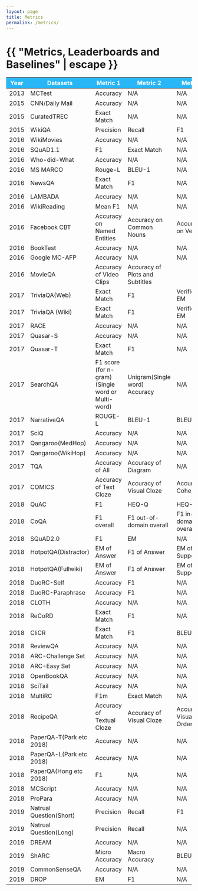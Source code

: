 ```yaml
---
layout: page
title: Metrics
permalink: /metrics/
---
```

 
<h1 class="page-title">{{ "Metrics, Leaderboards and Baselines" | escape }}</h1> 
 <div class="section"   align="center" >
     <div class="row"  >
	  <div class="col s12">
          <table align="center"  class="striped">
               <thead>
                  <tr bgcolor="#29b6f6">  
                      <th width="6%"><font color="white">Year</font></th>
                      <th width="12%"><font color="white">Datasets</font></th>
                      <th width="12%"><font color="white">Metric 1</font></th>
                      <th width="12%"><font color="white">Metric 2</font></th>
                      <th width="12%"><font color="white">Metric 3</font></th>
                      <th width="12%"><font color="white">Metric 4</font></th>
                      <th width="12%"><font color="white">Leaderboard</font></th>
                      <th width="12%"><font color="white">Baseline</font></th>
                  </tr>
                </thead>
  <tbody>	
	<tr>
        <td>2013</td>
        <td>MCTest</td>
        <td>Accuracy</td>
        <td>N/A</td>
        <td>N/A</td>
        <td>N/A</td>
        <td><button onclick="window.open('https://mattr1.github.io/mctest/results.html');">Leaderboard</button></td>
        <td><button onclick="window.open('https://mattr1.github.io/mctest/results.html');">Baseline</button></td>
    </tr>
   <tr>
        <td>2015</td>
        <td>CNN/Daily Mail</td>
        <td>Accuracy</td>
        <td>N/A</td>
        <td>N/A</td>
        <td>N/A</td>
        <td>N/A</td>
        <td><button onclick="window.open('https://github.com/danqi/rc-cnn-dailymail');">Baseline</button></td>
    </tr>
    <tr>
        <td>2015</td>
        <td>CuratedTREC</td>
        <td>Exact Match</td>
        <td>N/A</td>
        <td>N/A</td>
        <td>N/A</td>
        <td><button onclick="window.open('https://trec.nist.gov/results.html');">Leaderboard</button></td>
        <td><button onclick="window.open('https://github.com/facebookresearch/DrQA');">Baseline</button></td>
    </tr>
    <tr>
        <td>2015</td>
        <td>WikiQA</td>
        <td>Precision</td>
        <td>Recall</td>
        <td>F1</td>
        <td>N/A</td>
        <td>N/A</td>
        <td>N/A</td>
    </tr>
    <tr>
        <td>2016</td>
        <td>WikiMovies</td>
        <td>Accuracy</td>
        <td>N/A</td>
        <td>N/A</td>
        <td>N/A</td>
        <td>N/A</td>
        <td><button onclick="window.open('https://github.com/facebook/bAbI-tasks');">Baseline</button></td>
    </tr>
    <tr>
        <td>2016</td>
        <td>SQuAD1.1</td>
        <td>F1</td>
        <td>Exact Match</td>
        <td>N/A</td>
        <td>N/A</td>
        <td><button onclick="window.open('https://rajpurkar.github.io/SQuAD-explorer/');">Leaderboard</button></td>
        <td><button onclick="window.open('https://rajpurkar.github.io/SQuAD-explorer/');">Baseline</button></td>
    </tr>
    <tr>
        <td>2016</td>
        <td>Who-did-What</td>
        <td>Accuracy</td>
        <td>N/A</td>
        <td>N/A</td>
        <td>N/A</td>
        <td><button onclick="window.open('https://tticnlp.github.io/who_did_what/leaderBoard.html');">Leaderboard</button></td>
        <td><button onclick="window.open('https://tticnlp.github.io/who_did_what/leaderBoard.html');">Baseline</button></td>
    </tr>
    <tr>
        <td>2016</td>
        <td>MS MARCO</td>
        <td>Rouge-L</td>
        <td>BLEU-1</td>
        <td>N/A</td>
        <td>N/A</td>
        <td><button onclick="window.open('http://www.msmarco.org/leaders.aspx');">Leaderboard</button></td>
        <td><button onclick="window.open('https://github.com/microsoft/MSMARCO-Question-Answering');">Baseline</button></td>
    </tr>
    <tr>
        <td>2016</td>
        <td>NewsQA</td>
        <td>Exact Match</td>
        <td>F1</td>
        <td>N/A</td>
        <td>N/A</td>
        <td>N/A</td>
        <td>N/A</td>
    </tr>
    <tr>
        <td>2016</td>
        <td>LAMBADA</td>
        <td>Accuracy</td>
        <td>N/A</td>
        <td>N/A</td>
        <td>N/A</td>
        <td>N/A</td>
        <td><button onclick="window.open('https://github.com/brain-research/wip-lambada-lm');">Baseline</button></td>
    </tr>
    <tr>
        <td>2016</td>
        <td>WikiReading</td>
        <td>Mean F1</td>
        <td>N/A</td>
        <td>N/A</td>
        <td>N/A</td>
        <td>N/A</td>
        <td><button onclick="window.open('https://github.com/google-research-datasets/wiki-reading');">Baseline</button></td>
    </tr>
    <tr>
        <td>2016</td>
        <td>Facebook CBT</td>
        <td>Accuracy on Named Entities</td>
        <td>Accuracy on Common Nouns</td> 
        <td>Accuracy on Verbs</td>
        <td>Accuracy on Prepositions</td> 
        <td>N/A</td>
        <td><button onclick="window.open('https://github.com/facebook/bAbI-tasks');">Baseline</button></td>
    </tr>
    <tr>
        <td>2016</td>
        <td>BookTest</td>
        <td>Accuracy</td>
        <td>N/A</td>
        <td>N/A</td>
        <td>N/A</td>
        <td>N/A</td>
        <td>N/A</td>
    </tr>
    <tr>
        <td>2016</td>
        <td>Google MC-AFP</td>
        <td>Accuracy</td>
        <td>N/A</td>
        <td>N/A</td>
        <td>N/A</td>
        <td>N/A</td>
        <td>N/A</td>
    </tr>
    <tr>
        <td>2016</td>
        <td>MovieQA</td>
        <td>Accuracy of Video Clips</td>
        <td>Accuracy of Plots and Subtitles</td>
        <td></td>
        <td>N/A</td>
        <td><button onclick="window.open('http://movieqa.cs.toronto.edu/leaderboard/');">Leaderboard</button></td>
        <td><button onclick="window.open('https://github.com/makarandtapaswi/MovieQA_CVPR2016/');">Baseline</button></td>
    </tr>
    <tr>
        <td>2017</td>
        <td>TriviaQA(Web)</td>
        <td>Exact Match</td>
        <td>F1</td>
        <td>Verified-EM</td>
        <td>Verified-F1</td>
        <td><button onclick="window.open('https://competitions.codalab.org/competitions/17208');">Leaderboard</button></td>
        <td><button onclick="window.open('https://github.com/mandarjoshi90/triviaqa');">Baseline</button></td>
    </tr>
    <tr>
        <td>2017</td>
        <td>TriviaQA (Wiki)</td>
        <td>Exact Match</td>
        <td>F1</td>
        <td>Verified-EM</td>
        <td>Verified-F1</td>
        <td><button onclick="window.open('https://competitions.codalab.org/competitions/17208');">Leaderboard</button></td>
        <td><button onclick="window.open('https://github.com/mandarjoshi90/triviaqa');">Baseline</button></td>
    </tr>
    <tr>
        <td>2017</td>
        <td>RACE</td>
        <td>Accuracy</td>
        <td>N/A</td>
        <td>N/A</td>
        <td>N/A</td>
        <td><button onclick="window.open('http://www.qizhexie.com/data/RACE_leaderboard');">Leaderboard</button></td>
        <td><button onclick="window.open('https://github.com/qizhex/RACE_AR_baselines');">Baseline</button></td>
    </tr>
    <tr>
        <td>2017</td>
        <td>Quasar-S</td>
        <td>Accuracy</td>
        <td>N/A</td>
        <td>N/A</td>
        <td>N/A</td>
        <td>N/A</td>
        <td><button onclick="window.open('https://github.com/bdhingra/ga-reader');">Baseline</button></td>
    </tr>
    <tr>
        <td>2017</td>
        <td>Quasar-T</td>
        <td>Exact Match</td>
        <td>F1</td>
        <td>N/A</td>
        <td>N/A</td>
        <td>N/A</td>
        <td><button onclick="window.open('https://github.com/bdhingra/ga-reader');">Baseline</button></td>
    </tr>
    <tr>
        <td>2017</td>
        <td>SearchQA</td>
        <td>F1 score (for n-gram)(Single word or Multi-word)</td>
        <td>Unigram(Single word) Accuracy</td>
        <td>N/A</td>
        <td>N/A</td>
        <td>N/A</td>
        <td>N/A</td>
    </tr>
    <tr>
        <td>2017</td>
        <td>NarrativeQA</td>
        <td>ROUGE-L</td>
        <td>BLEU-1</td>
        <td>BLEU-4</td>
        <td>Meteor</td>
        <td>N/A</td>
        <td><button onclick="window.open('https://github.com/deepmind/narrativeqa');">Baseline</button></td>
    </tr>
    <tr>
        <td>2017</td>
        <td>SciQ</td>
        <td>Accuracy</td>
        <td>N/A</td>
        <td>N/A</td>
        <td>N/A</td>
        <td>N/A</td>
        <td>N/A</td>
    </tr>
    <tr>
        <td>2017</td>
        <td>Qangaroo(MedHop)</td>
        <td>Accuracy</td>
        <td>N/A</td>
        <td>N/A</td>
        <td>N/A</td>
        <td><button onclick="window.open('http://qangaroo.cs.ucl.ac.uk/leaderboard.html');">Leaderboard</button></td>
        <td>N/A</td>
    </tr>
    <tr>
        <td>2017</td>
        <td>Qangaroo(WikiHop)</td>
        <td>Accuracy</td>
        <td>N/A</td>
        <td>N/A</td>
        <td>N/A</td>
        <td><button onclick="window.open('http://qangaroo.cs.ucl.ac.uk/leaderboard.html');">Leaderboard</button></td>
        <td>N/A</td>
    </tr>
    <tr>
        <td>2017</td>
        <td>TQA</td>
        <td>Accuracy of All</td>
        <td>Accuracy of Diagram</td>
        <td>N/A</td>
        <td>N/A</td>
        <td><button onclick="window.open('http://vuchallenge.org/tqa.html');">Leaderboard</button></td>
        <td>N/A</td>
    </tr>
    <tr>
        <td>2017</td>
        <td>COMICS</td>
        <td>Accuracy of Text Cloze</td>
        <td>Accuracy of Visual Cloze</td>
        <td>Accuracy of Coherence</td>
        <td>N/A</td>
        <td>N/A</td>
        <td><button onclick="window.open('https://github.com/miyyer/comics');">Baseline</button></td>
    </tr>			
   <tr>
        <td>2018</td>
        <td>QuAC</td>
        <td>F1</td>
        <td>HEQ-Q</td>
        <td>HEQ-D</td>
        <td>N/A</td>
        <td><button onclick="window.open('http://quac.ai/');">Leaderboard</button></td>
        <td><button onclick="window.open('https://github.com/allenai/allennlp');">Baseline</button></td>
    </tr>
    <tr>
        <td>2018</td>
        <td>CoQA</td>
        <td>F1 overall</td>
        <td>F1 out-of-domain overall</td>
        <td>F1 in-domain overall</td>
        <td>N/A</td>
        <td><button onclick="window.open('https://stanfordnlp.github.io/coqa/');">Leaderboard</button></td>
        <td><button onclick="window.open('https://github.com/stanfordnlp/coqa-baselines');">Baseline</button></td>
    </tr>
    <tr>
        <td>2018</td>
        <td>SQuAD2.0</td>
        <td>F1</td>
        <td>EM</td>
        <td>N/A</td>
        <td>N/A</td>
        <td><button onclick="window.open('https://rajpurkar.github.io/SQuAD-explorer/');">Leaderboard</button></td>
        <td><button onclick="window.open('https://rajpurkar.github.io/SQuAD-explorer/');">Baseline</button></td>
    </tr>
    <tr>
        <td>2018</td>
        <td>HotpotQA(Distractor)</td>
        <td>EM of Answer</td>
        <td>F1 of Answer</td>
        <td>EM of  Supportings</td>
        <td>F1 of  Supportings</td>
        <td><button onclick="window.open('https://hotpotqa.github.io/');">Leaderboard</button></td>
        <td><button onclick="window.open('https://github.com/hotpotqa/hotpot');">Baseline</button></td>
    </tr>
    <tr>
        <td>2018</td>
        <td>HotpotQA(Fullwiki)</td>
        <td>EM of Answer</td>
        <td>F1 of Answer</td>
        <td>EM of  Supportings</td>
        <td>F1 of  Supportings</td>
        <td><button onclick="window.open('https://hotpotqa.github.io/');">Leaderboard</button></td>
        <td><button onclick="window.open('https://github.com/hotpotqa/hotpot');">Baseline</button></td>
    </tr>
    <tr>
        <td>2018</td>
        <td>DuoRC-Self</td>
        <td>Accuracy</td>
        <td>F1</td>
        <td>N/A</td>
        <td>N/A</td>
        <td><button onclick="window.open('https://duorc.github.io');">Leaderboard</button></td>
        <td><button onclick="window.open('https://duorc.github.io');">Baseline</button></td>
    </tr>
    <tr>
        <td>2018</td>
        <td>DuoRC-Paraphrase</td>
        <td>Accuracy</td>
        <td>F1</td>
        <td>N/A</td>
        <td>N/A</td>
        <td><button onclick="window.open('https://duorc.github.io');">Leaderboard</button></td>
        <td><button onclick="window.open('https://duorc.github.io');">Baseline</button></td>
    </tr>
    <tr>
        <td>2018</td>
        <td>CLOTH</td>
        <td>Accuracy</td>
        <td>N/A</td>
        <td>N/A</td>
        <td>N/A</td>
        <td><button onclick="window.open('http://www.qizhexie.com/data/CLOTH_leaderboard');">Leaderboard</button></td>
        <td><button onclick="window.open('https://github.com/qizhex/Large-scale-Cloze-Test-Dataset-Created-by-Teachers');">Baseline</button></td>
    </tr>
    <tr>
        <td>2018</td>
        <td>ReCoRD</td>
        <td>Exact Match</td>
        <td>F1</td>
        <td>N/A</td>
        <td>N/A</td>
        <td><button onclick="window.open('https://sheng-z.github.io/ReCoRD-explorer/');">Leaderboard</button></td>
        <td>N/A</td>
    </tr>
    <tr>
        <td>2018</td>
        <td>CliCR</td>
        <td>Exact Match</td>
        <td>F1</td>
        <td>BLEU-2</td>
        <td>BLEU-4</td>
        <td>N/A</td>
        <td><button onclick="window.open('https://github.com/clips/clicr');">Baseline</button></td>
    </tr>					
    <tr>
        <td>2018</td>
        <td>ReviewQA</td>
        <td>Accuracy</td>
        <td>N/A</td>
        <td>N/A</td>
        <td>N/A</td>
        <td>N/A</td>
        <td>N/A</td>
    </tr>
    <tr>
        <td>2018</td>
        <td>ARC-Challenge Set</td>
        <td>Accuracy</td>
        <td>N/A</td>
        <td>N/A</td>
        <td>N/A</td>
        <td><button onclick="window.open('https://leaderboard.allenai.org/arc');">Leaderboard</button></td>
        <td><button onclick="window.open('http://data.allenai.org/arc/arc-baselines/');">Baseline</button></td>
    </tr>
    <tr>
        <td>2018</td>
        <td>ARC-Easy Set</td>
        <td>Accuracy</td>
        <td>N/A</td>
        <td>N/A</td>
        <td>N/A</td>
        <td><button onclick="window.open('https://leaderboard.allenai.org/arc');">Leaderboard</button></td>
        <td><button onclick="window.open('http://data.allenai.org/arc/arc-baselines/');">Baseline</button></td>
    </tr> 
    <tr>
        <td>2018</td>
        <td>OpenBookQA</td>
        <td>Accuracy</td>
        <td>N/A</td>
        <td>N/A</td>
        <td>N/A</td>
        <td><button onclick="window.open('https://leaderboard.allenai.org/open_book_qa/');">Leaderboard</button></td>
        <td>N/A</td>
    </tr>
    <tr>
        <td>2018</td>
        <td>SciTail</td>
        <td>Accuracy</td>
        <td>N/A</td>
        <td>N/A</td>
        <td>N/A</td>
        <td><button onclick="window.open('https://leaderboard.allenai.org/scitail/submissions/public');">Leaderboard</button></td>
        <td>N/A</td>
    </tr>
    <tr>
        <td>2018</td>
        <td>MultiRC</td>
        <td>F1m</td>
        <td>Exact Match</td>
        <td>N/A</td>
        <td>N/A</td>
        <td><button onclick="window.open('https://cogcomp.seas.upenn.edu/multirc/');">Leaderboard</button></td>
        <td><button onclick="window.open('https://cogcomp.seas.upenn.edu/multirc/');">Baseline</button></td>
    </tr>
    <tr>
        <td>2018</td>
        <td>RecipeQA</td>
        <td>Accuracy of Textual Cloze</td>
        <td>Accuracy of Visual Cloze</td>
        <td>Accuracy of Visual Ordering</td>
        <td>Accuracy of Visual Coherence</td>
        <td><button onclick="window.open('https://hucvl.github.io/recipeqa/');">Leaderboard</button></td>
        <td>N/A</td>
    </tr>	
    <tr>
        <td>2018</td>
        <td>PaperQA-T(Park etc 2018)</td>
        <td>Accuracy</td>
        <td>N/A</td>
        <td>N/A</td>
        <td>N/A</td>
        <td>N/A</td>
        <td>N/A</td>
    </tr>
    <tr>
        <td>2018</td>
        <td>PaperQA-L(Park etc 2018)</td>
        <td>Accuracy</td>
        <td>N/A</td>
        <td>N/A</td>
        <td>N/A</td>
        <td>N/A</td>
        <td>N/A</td>
    </tr>
    <tr>
        <td>2018</td>
        <td>PaperQA(Hong etc 2018)</td>
        <td>F1</td>
        <td>N/A</td>
        <td>N/A</td>
        <td>N/A</td>
        <td>N/A</td>
        <td>N/A</td>
    </tr>
    <tr>
        <td>2018</td>
        <td>MCScript</td>
        <td>Accuracy</td>
        <td>N/A</td>
        <td>N/A</td>
        <td>N/A</td>
        <td><button onclick="window.open('https://competitions.codalab.org/competitions/17184');">Leaderboard</button></td>
        <td>N/A</td>
    </tr>
    <tr>
        <td>2018</td>
        <td>ProPara</td>
        <td>Accuracy</td>
        <td>N/A</td>
        <td>N/A</td>
        <td>N/A</td>
        <td><button onclick="window.open('https://leaderboard.allenai.org/propara/submissions/public');">Leaderboard</button></td>
        <td>N/A</td>
    </tr>
    <tr>
        <td>2019</td>
        <td>Natrual Question(Short)</td>
        <td>Precision</td>
        <td>Recall</td>
        <td>F1</td>
        <td>N/A</td>
        <td><button onclick="window.open('https://ai.google.com/research/NaturalQuestions/leaderboard');">Leaderboard</button></td>
        <td><button onclick="window.open('https://github.com/google-research-datasets/natural-questions');">Baseline</button></td>
    </tr>
   <tr>
        <td>2019</td>
        <td>Natrual Question(Long)</td>
        <td>Precision</td>
        <td>Recall</td>
        <td>N/A</td>
        <td>N/A</td>
        <td><button onclick="window.open('https://ai.google.com/research/NaturalQuestions/leaderboard');">Leaderboard</button></td>
        <td><button onclick="window.open('https://github.com/google-research-datasets/natural-questions');">Baseline</button></td>
    </tr>
    <tr>
        <td>2019</td>
        <td>DREAM</td>
        <td>Accuracy</td>
        <td>N/A</td>
        <td>N/A</td>
        <td>N/A</td>
        <td><button onclick="window.open('https://dataset.org/dream/');">Leaderboard</button></td>
        <td><button onclick="window.open('https://github.com/nlpdata/dream');">Baseline</button></td>
    </tr>
    <tr>
        <td>2019</td>
        <td>ShARC</td>
        <td>Micro Accuracy</td>
        <td>Macro Accuracy</td>
        <td>BLEU-1</td>
        <td>BLEU-4</td>
        <td><button onclick="window.open('https://sharc-data.github.io/leaderboard.html');">Leaderboard</button></td>
        <td>N/A</td>
    </tr>
    <tr>
        <td>2019</td>
        <td>CommonSenseQA</td>
        <td>Accuracy</td>
        <td>N/A</td>
        <td>N/A</td>
        <td>N/A</td>
        <td><button onclick="window.open('https://www.tau-nlp.org/csqa-leaderboard');">Leaderboard</button></td>
        <td><button onclick="window.open('https://github.com/jonathanherzig/commonsenseqa');">Baseline</button></td>
    </tr>
    <tr>
        <td>2019</td>
        <td>DROP</td>
        <td>EM</td>
        <td>F1</td>
        <td>N/A</td>
        <td>N/A</td>
        <td><button onclick="window.open('https://leaderboard.allenai.org/drop/submissions/public');">Leaderboard</button></td>
        <td><button onclick="window.open('https://allennlp.org/drop');">Baseline</button></td>
    </tr>								 
	</tbody>
            </table>
          </div>
    </div>
</div>
